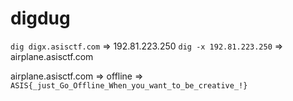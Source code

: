 # digdug

`dig digx.asisctf.com`   =>   192.81.223.250
`dig -x 192.81.223.250`  =>   airplane.asisctf.com

airplane.asisctf.com
=> offline
=> `ASIS{_just_Go_Offline_When_you_want_to_be_creative_!}`
